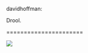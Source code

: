 <!--
id: 488531946
link: http://tumblr.atmos.org/post/488531946/davidhoffman-drool
slug: davidhoffman-drool
date: Wed Mar 31 2010 23:52:51 GMT-0700 (PDT)
publish: 2010-03-031
tags: 
title: davidhoffman:

Drool.

-->


davidhoffman:

Drool.

======================

![](http://www.tumblr.com/photo/1280/atmos/488531946/1/tumblr_l06pu6boKg1qz6qci)

